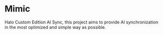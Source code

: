# Mimic
Halo Custom Edition AI Sync, this project aims to provide AI synchronization in the most optimized
and simple way as possible.
